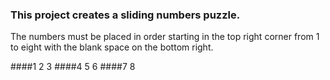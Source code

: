 ### This project creates a sliding numbers puzzle.
The numbers must be placed in order starting in the top right corner from 1 to eight with the blank space on the bottom right.

####1 2 3
####4 5 6
####7 8 
